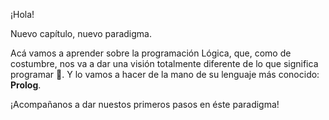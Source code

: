 ¡Hola!

Nuevo capítulo, nuevo paradigma.

Acá vamos a aprender sobre la programación Lógica, que, como de costumbre, nos va a dar una visión totalmente diferente de lo que significa programar :grimacing:. Y lo vamos a hacer de la mano de su lenguaje más conocido: **Prolog**.

¡Acompañanos a dar nuestos primeros pasos en éste paradigma!

